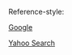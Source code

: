 Reference-style: 

[Google](http://google.com/)

[Yahoo Search][yahoo]

[yahoo]:  http://search.yahoo.com/  "Yahoo Search"